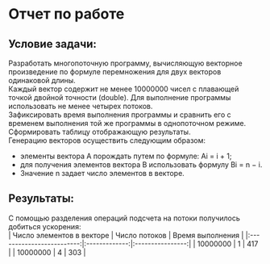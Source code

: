 # Отчет по работе

## Условие задачи:
Разработать многопоточную программу, вычисляющую векторное произведение по формуле перемножения для двух векторов одинаковой длины. \
Каждый вектор содержит не менее 10000000 чисел с плавающей точкой двойной точности (double). Для выполнение программы использовать не менее четырех потоков. \
Зафиксировать время выполнения программы и сравнить его с временем выполнения той же программы в однопоточном режиме. \
Сформировать таблицу отображающую результаты.\
Генерацию векторов осуществить следующим образом:
- элементы вектора A порождать путем по формуле: Ai = i + 1;
- для получения элементов вектора B использовать формулу Bi = n − i.
- Значение n задает число элементов в векторе.

## Результаты:
С помощью разделения операций подсчета на потоки получилось добиться ускорения: \
| Число элементов в векторе | Число потоков | Время выполнения |
|:-------------------------:|:-------------:|:----------------:|
| 10000000                  | 1             | 417              |
| 10000000                  | 4             | 303              |

